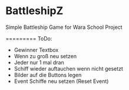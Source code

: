 # BattleshipZ
Simple Battleship Game for Wara School Project

=========
ToDo:
- Gewinner Textbox
- Wenn zu groß neu setzen 
- Jeder nur 1 mal dran 
- Schiff wieder auftauchen wenn nicht gesetzt 
- Bilder auf die Buttons legen 
- Event Schiffe neu setzen (Reset Event)
